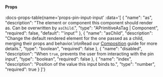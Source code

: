 <!-- This file was automatic generated. Do not edit it manually -->

#### Props
:docs-props-table{name='props-pin-input-input' :data='[
  {
    "name": "as",
    "description": "The element or component this component should render as. Can be overwritten by `asChild`.",
    "type": "APrimitiveAsTag | Component",
    "required": false,
    "default": "\'input\'"
  },
  {
    "name": "asChild",
    "description": "Change the default rendered element for the one passed as a child, merging their props and behavior.\\n\\nRead our [Composition](https://akar.vinicunca.dev/core/guides/composition) guide for more details.",
    "type": "boolean",
    "required": false
  },
  {
    "name": "disabled",
    "description": "When `true`, prevents the user from interacting with the pin input",
    "type": "boolean",
    "required": false
  },
  {
    "name": "index",
    "description": "Position of the value this input binds to.",
    "type": "number",
    "required": true
  }
]'} 
